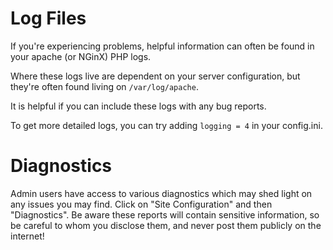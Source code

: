 # Log Files

If you're experiencing problems, helpful information can often be found in your apache (or NGinX) PHP logs.

Where these logs live are dependent on your server configuration, but they're often found living on ```/var/log/apache```.

It is helpful if you can include these logs with any bug reports.

To get more detailed logs, you can try adding ``` logging = 4 ``` in your config.ini.

# Diagnostics

Admin users have access to various diagnostics which may shed light on any issues you may find. Click on "Site Configuration" and then "Diagnostics". Be aware these reports will contain sensitive information, so be careful to whom you disclose them, and never post them publicly on the internet!
